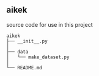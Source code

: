 aikek
--------
source code for use in this project

```
aikek
├── __init__.py
│
├── data
│   └── make_dataset.py 
│
└── README.md
```
